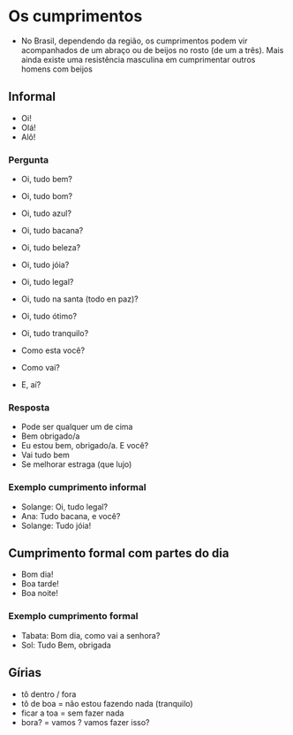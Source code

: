 # Os cumprimentos

* No Brasil, dependendo da região, os cumprimentos podem vir acompanhados de um abraço ou de beijos no rosto (de um a três). Mais ainda existe uma resistência masculina em cumprimentar outros homens com beijos

## Informal

* Oi!
* Olá!
* Alô!

### Pergunta

* Oi, tudo bem?
* Oi, tudo bom?
* Oi, tudo azul?
* Oi, tudo bacana?
* Oi, tudo beleza?
* Oi, tudo jóia?
* Oi, tudo legal?
* Oi, tudo na santa (todo en paz)?
* Oi, tudo ótimo?
* Oi, tudo tranquilo?

* Como esta você?
* Como vai?
* E, aí?

### Resposta

* Pode ser qualquer um de cima
* Bem obrigado/a
* Eu estou bem, obrigado/a. E você?
* Vai tudo bem
* Se melhorar estraga (que lujo)

### Exemplo cumprimento informal

* Solange: Oi, tudo legal?
* Ana: Tudo bacana, e você?
* Solange: Tudo jóia!

## Cumprimento formal com partes do dia

* Bom dia!
* Boa tarde!
* Boa noite!

### Exemplo cumprimento formal

* Tabata: Bom dia, como vai a senhora?
* Sol: Tudo Bem, obrigada

## Gírias

* tô dentro / fora
* tô de boa = não estou fazendo nada (tranquilo)
* ficar a toa = sem fazer nada
* bora? = vamos ? vamos fazer isso?

